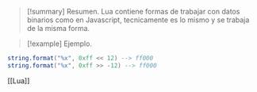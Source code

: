 >[!summary] Resumen.
>Lua contiene formas de trabajar con datos binarios como en Javascript, tecnicamente es lo mismo y se trabaja de la misma forma.

>[!example] Ejemplo.
```Lua
string.format("%x", 0xff << 12) --> ff000
string.format("%x", 0xff >> -12) --> ff000
```

[[Lua]]